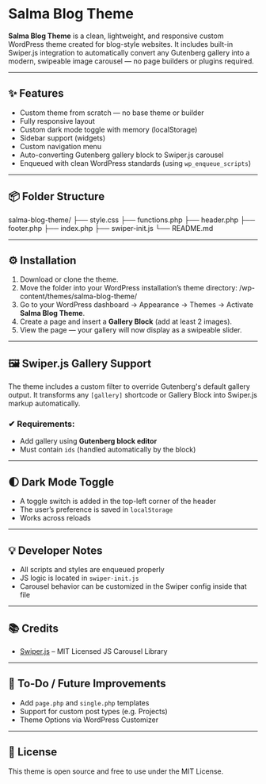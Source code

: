 # Salma Blog Theme

**Salma Blog Theme** is a clean, lightweight, and responsive custom WordPress theme created for blog-style websites. It includes built-in Swiper.js integration to automatically convert any Gutenberg gallery into a modern, swipeable image carousel — no page builders or plugins required.

---

## ✨ Features

- Custom theme from scratch — no base theme or builder
- Fully responsive layout
- Custom dark mode toggle with memory (localStorage)
- Sidebar support (widgets)
- Custom navigation menu
- Auto-converting Gutenberg gallery block to Swiper.js carousel
- Enqueued with clean WordPress standards (using `wp_enqueue_scripts`)

---

## 📦 Folder Structure

salma-blog-theme/
├── style.css
├── functions.php
├── header.php
├── footer.php
├── index.php
├── swiper-init.js
└── README.md

---

## ⚙️ Installation

1. Download or clone the theme.
2. Move the folder into your WordPress installation’s theme directory:
   /wp-content/themes/salma-blog-theme/
3. Go to your WordPress dashboard → Appearance → Themes → Activate **Salma Blog Theme**.
4. Create a page and insert a **Gallery Block** (add at least 2 images).
5. View the page — your gallery will now display as a swipeable slider.

---

## 🖼 Swiper.js Gallery Support

The theme includes a custom filter to override Gutenberg's default gallery output. It transforms any `[gallery]` shortcode or Gallery Block into Swiper.js markup automatically.

### ✔ Requirements:
- Add gallery using **Gutenberg block editor**
- Must contain `ids` (handled automatically by the block)

---

## 🌓 Dark Mode Toggle

- A toggle switch is added in the top-left corner of the header
- The user’s preference is saved in `localStorage`
- Works across reloads

---

## 💡 Developer Notes

- All scripts and styles are enqueued properly
- JS logic is located in `swiper-init.js`
- Carousel behavior can be customized in the Swiper config inside that file

---

## 📚 Credits

- [Swiper.js](https://swiperjs.com/) – MIT Licensed JS Carousel Library

---

## 🔧 To-Do / Future Improvements

- Add `page.php` and `single.php` templates
- Support for custom post types (e.g. Projects)
- Theme Options via WordPress Customizer

---

## 📄 License

This theme is open source and free to use under the MIT License.
   
